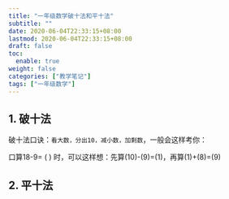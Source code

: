 ```yaml
---
title: "一年级数学破十法和平十法"
subtitle: ""
date: 2020-06-04T22:33:15+08:00
lastmod: 2020-06-04T22:33:15+08:00
draft: false
toc:
  enable: true
weight: false
categories: ["教学笔记"]
tags: ["一年级数学"]
---
```


## 1. 破十法

破十法口诀：`看大数，分出10，减小数，加剩数`，一般会这样考你：

口算18-9= (   ) 时，可以这样想：先算(10)-(9)=(1)，再算(1)+(8)=(9)

## 2. 平十法
